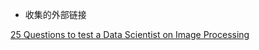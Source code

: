 - 收集的外部链接

[25 Questions to test a Data Scientist on Image Processing](https://www.analyticsvidhya.com/blog/2017/10/image-skilltest/)
